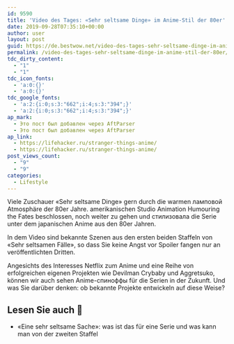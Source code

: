 ```yaml
---
id: 9590
title: 'Video des Tages: «Sehr seltsame Dinge» im Anime-Stil der 80er'
date: 2019-09-28T07:35:10+00:00
author: user
layout: post
guid: https://de.bestwow.net/video-des-tages-sehr-seltsame-dinge-im-anime-stil-der-80er/
permalink: /video-des-tages-sehr-seltsame-dinge-im-anime-stil-der-80er/
tdc_dirty_content:
  - "1"
  - "1"
tdc_icon_fonts:
  - 'a:0:{}'
  - 'a:0:{}'
tdc_google_fonts:
  - 'a:2:{i:0;s:3:"662";i:4;s:3:"394";}'
  - 'a:2:{i:0;s:3:"662";i:4;s:3:"394";}'
ap_mark:
  - Это пост был добавлен через AftParser
  - Это пост был добавлен через AftParser
ap_link:
  - https://lifehacker.ru/stranger-things-anime/
  - https://lifehacker.ru/stranger-things-anime/
post_views_count:
  - "9"
  - "9"
categories:
  - Lifestyle
---
```

Viele Zuschauer «Sehr seltsame Dinge» gern durch die warmen ламповой Atmosphäre der 80er Jahre. amerikanischen Studio Animation Humouring the Fates beschlossen, noch weiter zu gehen und стилизовала die Serie unter dem japanischen Anime aus den 80er Jahren.</p> 

In dem Video sind bekannte Szenen aus den ersten beiden Staffeln von «Sehr seltsamen Fälle», so dass Sie keine Angst vor Spoiler fangen nur an veröffentlichten Dritten.

Angesichts des Interesses Netflix zum Anime und eine Reihe von erfolgreichen eigenen Projekten wie Devilman Crybaby und Aggretsuko, können wir auch sehen Anime-спиноффы für die Serien in der Zukunft. Und was Sie darüber denken: ob bekannte Projekte entwickeln auf diese Weise?

<div>
  <h2 class="read-also__title">
    <span>Lesen Sie auch</span> <span>🧐 </span>
  </h2>
  
  <ul class="read-also__list">
    <li>
      «Eine sehr seltsame Sache»: was ist das für eine Serie und was kann man von der zweiten Staffel
    </li>
  </ul>
</div>